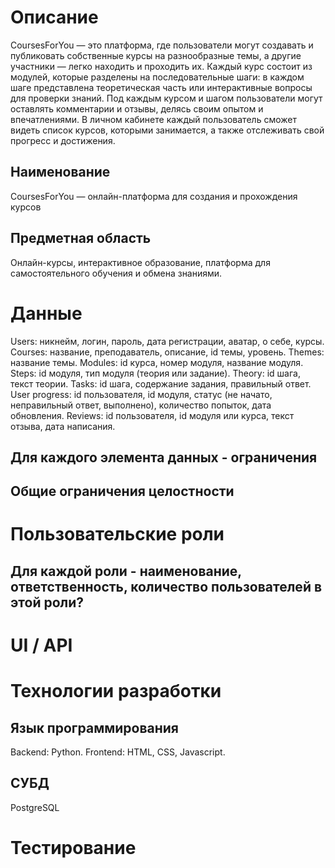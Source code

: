 # Описание
CoursesForYou — это платформа, где пользователи могут создавать и публиковать собственные курсы на разнообразные темы, а другие участники — легко находить и проходить их. Каждый курс состоит из модулей, которые разделены на последовательные шаги: в каждом шаге представлена теоретическая часть или интерактивные вопросы для проверки знаний. Под каждым курсом и шагом пользователи могут оставлять комментарии и отзывы, делясь своим опытом и впечатлениями. В личном кабинете каждый пользователь сможет видеть список курсов, которыми занимается, а также отслеживать свой прогресс и достижения.
## Наименование
CoursesForYou — онлайн-платформа для создания и прохождения курсов
## Предметная область
Онлайн-курсы, интерактивное образование, платформа для самостоятельного обучения и обмена знаниями.
# Данные
Users: никнейм, логин, пароль, дата регистрации, аватар, о себе, курсы.
Courses: название, преподаватель, описание, id темы, уровень.
Themes: название темы.
Modules: id курса, номер модуля, название модуля.
Steps: id модуля, тип модуля (теория или задание).
Theory: id шага, текст теории.
Tasks: id шага, содержание задания, правильный ответ.
User progress: id пользователя, id модуля, статус (не начато, неправильный ответ, выполнено), количество попыток, дата обновления.
Reviews: id пользователя, id модуля или курса, текст отзыва, дата написания.
## Для каждого элемента данных - ограничения
## Общие ограничения целостности
# Пользовательские роли
## Для каждой роли - наименование, ответственность, количество пользователей в этой роли?
# UI / API 
# Технологии разработки
## Язык программирования
Backend: Python.
Frontend: HTML, CSS, Javascript.
## СУБД
PostgreSQL
# Тестирование
